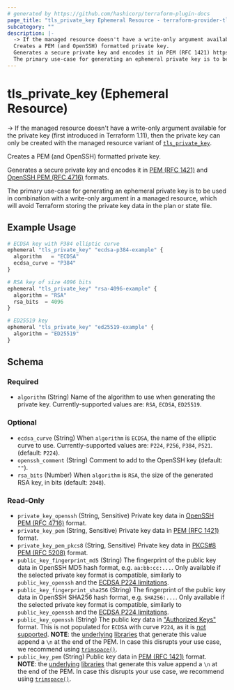 ```yaml
---
# generated by https://github.com/hashicorp/terraform-plugin-docs
page_title: "tls_private_key Ephemeral Resource - terraform-provider-tls"
subcategory: ""
description: |-
  -> If the managed resource doesn't have a write-only argument available for the private key (first introduced in Terraform 1.11), then the private key can only be created with the managed resource variant of tls_private_key https://registry.terraform.io/providers/hashicorp/tls/latest/docs/resources/private_key.
  Creates a PEM (and OpenSSH) formatted private key.
  Generates a secure private key and encodes it in PEM (RFC 1421) https://datatracker.ietf.org/doc/html/rfc1421 and OpenSSH PEM (RFC 4716) https://datatracker.ietf.org/doc/html/rfc4716 formats.
  The primary use-case for generating an ephemeral private key is to be used in combination with a write-only argument in a managed resource, which will avoid Terraform storing the private key data in the plan or state file.
---
```


# tls_private_key (Ephemeral Resource)

-> If the managed resource doesn't have a write-only argument available for the private key (first introduced in Terraform 1.11), then the private key can only be created with the managed resource variant of [`tls_private_key`](https://registry.terraform.io/providers/hashicorp/tls/latest/docs/resources/private_key).

Creates a PEM (and OpenSSH) formatted private key.

Generates a secure private key and encodes it in [PEM (RFC 1421)](https://datatracker.ietf.org/doc/html/rfc1421) and [OpenSSH PEM (RFC 4716)](https://datatracker.ietf.org/doc/html/rfc4716) formats. 

The primary use-case for generating an ephemeral private key is to be used in combination with a write-only argument in a managed resource, which will avoid Terraform storing the private key data in the plan or state file.

## Example Usage

```terraform
# ECDSA key with P384 elliptic curve
ephemeral "tls_private_key" "ecdsa-p384-example" {
  algorithm   = "ECDSA"
  ecdsa_curve = "P384"
}

# RSA key of size 4096 bits
ephemeral "tls_private_key" "rsa-4096-example" {
  algorithm = "RSA"
  rsa_bits  = 4096
}

# ED25519 key
ephemeral "tls_private_key" "ed25519-example" {
  algorithm = "ED25519"
}
```

<!-- schema generated by tfplugindocs -->
## Schema

### Required

- `algorithm` (String) Name of the algorithm to use when generating the private key. Currently-supported values are: `RSA`, `ECDSA`, `ED25519`.

### Optional

- `ecdsa_curve` (String) When `algorithm` is `ECDSA`, the name of the elliptic curve to use. Currently-supported values are: `P224`, `P256`, `P384`, `P521`. (default: `P224`).
- `openssh_comment` (String) Comment to add to the OpenSSH key (default: `""`).
- `rsa_bits` (Number) When `algorithm` is `RSA`, the size of the generated RSA key, in bits (default: `2048`).

### Read-Only

- `private_key_openssh` (String, Sensitive) Private key data in [OpenSSH PEM (RFC 4716)](https://datatracker.ietf.org/doc/html/rfc4716) format.
- `private_key_pem` (String, Sensitive) Private key data in [PEM (RFC 1421)](https://datatracker.ietf.org/doc/html/rfc1421) format.
- `private_key_pem_pkcs8` (String, Sensitive) Private key data in [PKCS#8 PEM (RFC 5208)](https://datatracker.ietf.org/doc/html/rfc5208) format.
- `public_key_fingerprint_md5` (String) The fingerprint of the public key data in OpenSSH MD5 hash format, e.g. `aa:bb:cc:...`. Only available if the selected private key format is compatible, similarly to `public_key_openssh` and the [ECDSA P224 limitations](../../docs#limitations).
- `public_key_fingerprint_sha256` (String) The fingerprint of the public key data in OpenSSH SHA256 hash format, e.g. `SHA256:...`. Only available if the selected private key format is compatible, similarly to `public_key_openssh` and the [ECDSA P224 limitations](../../docs#limitations).
- `public_key_openssh` (String) The public key data in ["Authorized Keys"](https://www.ssh.com/academy/ssh/authorized_keys/openssh#format-of-the-authorized-keys-file) format. This is not populated for `ECDSA` with curve `P224`, as it is [not supported](../../docs#limitations). **NOTE**: the [underlying](https://pkg.go.dev/encoding/pem#Encode) [libraries](https://pkg.go.dev/golang.org/x/crypto/ssh#MarshalAuthorizedKey) that generate this value append a `\n` at the end of the PEM. In case this disrupts your use case, we recommend using [`trimspace()`](https://www.terraform.io/language/functions/trimspace).
- `public_key_pem` (String) Public key data in [PEM (RFC 1421)](https://datatracker.ietf.org/doc/html/rfc1421) format. **NOTE**: the [underlying](https://pkg.go.dev/encoding/pem#Encode) [libraries](https://pkg.go.dev/golang.org/x/crypto/ssh#MarshalAuthorizedKey) that generate this value append a `\n` at the end of the PEM. In case this disrupts your use case, we recommend using [`trimspace()`](https://www.terraform.io/language/functions/trimspace).
